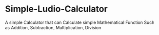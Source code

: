 # Simple-Ludio-Calculator
A simple Calculator that can Calculate simple Mathematical Function Such as Addition, Subtraction, Multiplication, Division
